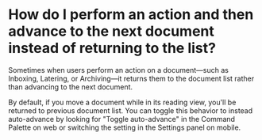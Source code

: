 # How do I perform an action and then advance to the next document instead of returning to the list?

Sometimes when users perform an action on a document—such as Inboxing, Latering, or Archiving—it returns them to the document list rather than advancing to the next document.&#x20;

By default, if you move a document while in its reading view, you'll be returned to previous document list. You can toggle this behavior to instead auto-advance by looking for "Toggle auto-advance" in the Command Palette on web or switching the setting in the Settings panel on mobile.
